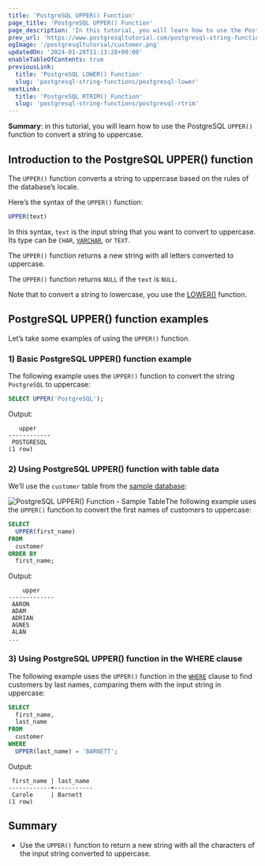 ```yaml
---
title: 'PostgreSQL UPPER() Function'
page_title: 'PostgreSQL UPPER() Function'
page_description: 'In this tutorial, you will learn how to use the PostgreSQL UPPER() function to convert the string to all uppercase.'
prev_url: 'https://www.postgresqltutorial.com/postgresql-string-functions/postgresql-upper/'
ogImage: '/postgresqltutorial/customer.png'
updatedOn: '2024-01-28T11:13:28+00:00'
enableTableOfContents: true
previousLink:
  title: 'PostgreSQL LOWER() Function'
  slug: 'postgresql-string-functions/postgresql-lower'
nextLink:
  title: 'PostgreSQL RTRIM() Function'
  slug: 'postgresql-string-functions/postgresql-rtrim'
---
```


**Summary**: in this tutorial, you will learn how to use the PostgreSQL `UPPER()` function to convert a string to uppercase.

## Introduction to the PostgreSQL UPPER() function

The `UPPER()` function converts a string to uppercase based on the rules of the database’s locale.

Here’s the syntax of the `UPPER()` function:

```sql
UPPER(text)
```

In this syntax, `text` is the input string that you want to convert to uppercase. Its type can be `CHAR`, [`VARCHAR`](../postgresql-tutorial/postgresql-char-varchar-text), or `TEXT`.

The `UPPER()` function returns a new string with all letters converted to uppercase.

The `UPPER()` function returns `NULL` if the `text` is `NULL`.

Note that to convert a string to lowercase, you use the [LOWER()](postgresql-lower) function.

## PostgreSQL UPPER() function examples

Let’s take some examples of using the `UPPER()` function.

### 1\) Basic PostgreSQL UPPER() function example

The following example uses the `UPPER()` function to convert the string `PostgreSQL` to uppercase:

```sql
SELECT UPPER('PostgreSQL');
```

Output:

```text
   upper
------------
 POSTGRESQL
(1 row)
```

### 2\) Using PostgreSQL UPPER() function with table data

We’ll use the `customer` table from the [sample database](../postgresql-getting-started/postgresql-sample-database):

![PostgreSQL UPPER() Function - Sample Table ](/postgresqltutorial/customer.png)The following example uses the `UPPER()` function to convert the first names of customers to uppercase:

```sql
SELECT
  UPPER(first_name)
FROM
  customer
ORDER BY
  first_name;
```

Output:

```text
    upper
-------------
 AARON
 ADAM
 ADRIAN
 AGNES
 ALAN
...
```

### 3\) Using PostgreSQL UPPER() function in the WHERE clause

The following example uses the `UPPER()` function in the [`WHERE`](../postgresql-tutorial/postgresql-where) clause to find customers by last names, comparing them with the input string in uppercase:

```sql
SELECT
  first_name,
  last_name
FROM
  customer
WHERE
  UPPER(last_name) = 'BARNETT';
```

Output:

```text
 first_name | last_name
------------+-----------
 Carole     | Barnett
(1 row)
```

## Summary

- Use the `UPPER()` function to return a new string with all the characters of the input string converted to uppercase.
